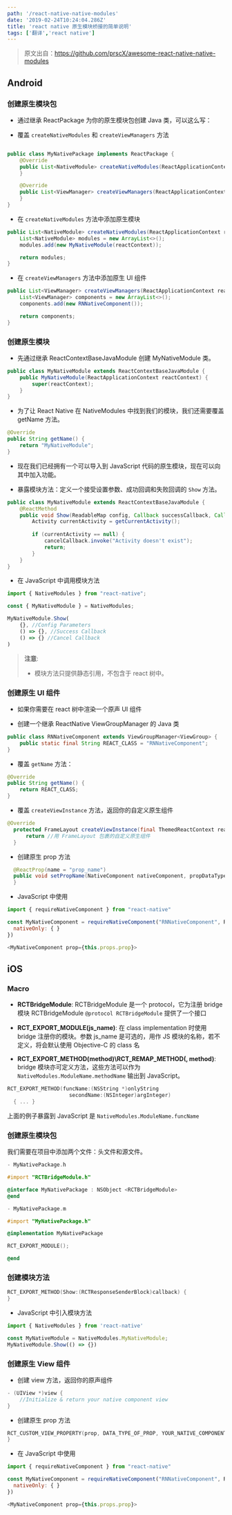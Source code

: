 ```yaml
---
path: '/react-native-native-modules'
date: '2019-02-24T10:24:04.286Z'
title: 'react native 原生模块桥接的简单说明'
tags: ['翻译','react native']
---
```


> 原文出自：https://github.com/prscX/awesome-react-native-native-modules

## Android

### 创建原生模块包

- 通过继承 ReactPackage 为你的原生模块包创建 Java 类，可以这么写：

- 覆盖 `createNativeModules` 和 `createViewManagers` 方法

```java

public class MyNativePackage implements ReactPackage {
    @Override
    public List<NativeModule> createNativeModules(ReactApplicationContext reactContext) {
    }

    @Override
    public List<ViewManager> createViewManagers(ReactApplicationContext reactContext) {
    }
}

```

- 在 `createNativeModules` 方法中添加原生模块

```java
public List<NativeModule> createNativeModules(ReactApplicationContext reactContext) {
    List<NativeModule> modules = new ArrayList<>();
    modules.add(new MyNativeModule(reactContext));

    return modules;
}
```

- 在 `createViewManagers` 方法中添加原生 UI 组件

```java
public List<ViewManager> createViewManagers(ReactApplicationContext reactContext) {
    List<ViewManager> components = new ArrayList<>();
    components.add(new RNNativeComponent());

    return components;
}
```

### 创建原生模块

- 先通过继承 ReactContextBaseJavaModule 创建 MyNativeModule 类。

```java
public class MyNativeModule extends ReactContextBaseJavaModule {
    public MyNativeModule(ReactApplicationContext reactContext) {
        super(reactContext);
    }
}
```

- 为了让 React Native 在 NativeModules 中找到我们的模块，我们还需要覆盖 getName 方法。

```java
@Override
public String getName() {
    return "MyNativeModule";
}
```

- 现在我们已经拥有一个可以导入到 JavaScript 代码的原生模块，现在可以向其中加入功能。

- 暴露模块方法：定义一个接受设置参数、成功回调和失败回调的 `Show` 方法。

```java
public class MyNativeModule extends ReactContextBaseJavaModule {
    @ReactMethod
    public void Show(ReadableMap config, Callback successCallback, Callback cancelCallback) {
        Activity currentActivity = getCurrentActivity();
    
        if (currentActivity == null) {
            cancelCallback.invoke("Activity doesn't exist");
            return;
        }
    }
}
```

- 在 JavaScript 中调用模块方法

```javascript
import { NativeModules } from "react-native";

const { MyNativeModule } = NativeModules;

MyNativeModule.Show(
    {}, //Config Parameters
    () => {}, //Success Callback
    () => {} //Cancel Callback
)

```

> **注意**:
> - 模块方法只提供静态引用，不包含于 react 树中。

### 创建原生 UI 组件

- 如果你需要在 react 树中渲染一个原声 UI 组件

- 创建一个继承 ReactNative ViewGroupManager 的 Java 类

```java
public class RNNativeComponent extends ViewGroupManager<ViewGroup> {
    public static final String REACT_CLASS = "RNNativeComponent";
}
```

- 覆盖 `getName` 方法：

```java
@Override 
public String getName() {
    return REACT_CLASS;
} 
```

- 覆盖 `createViewInstance` 方法，返回你的自定义原生组件

```java
@Override 
  protected FrameLayout createViewInstance(final ThemedReactContext reactContext) {
      return //用 FrameLayout 包裹的自定义原生组件
  }
```

- 创建原生 prop 方法

```java
  @ReactProp(name = "prop_name") 
  public void setPropName(NativeComponent nativeComponent, propDataType prop) {
  }
```


- JavaScript 中使用

```javascript
import { requireNativeComponent } from "react-native"

const MyNativeComponent = requireNativeComponent("RNNativeComponent", RNNativeComponent, {
  nativeOnly: { }
})

<MyNativeComponent prop={this.props.prop}>
```

## iOS


### Macro

- **RCTBridgeModule**: RCTBridgeModule 是一个 protocol，它为注册 bridge 模块 RCTBridgeModule `@protocol RCTBridgeModule` 提供了一个接口

- **RCT_EXPORT_MODULE(js_name)**: 在 class implementation 时使用 bridge 注册你的模块。参数 js_name 是可选的，用作 JS 模块的名称，若不定义，将会默认使用 Objective-C 的 class 名

- **RCT_EXPORT_METHOD(method)\RCT_REMAP_METHOD(, method)**: bridge 模块亦可定义方法，这些方法可以作为 `NativeModules.ModuleName.methodName` 输出到 JavaScript。

```objectivec
RCT_EXPORT_METHOD(funcName:(NSString *)onlyString
                    secondName:(NSInteger)argInteger)
  { ... }
```

上面的例子暴露到 JavaScript 是 `NativeModules.ModuleName.funcName`

### 创建原生模块包

我们需要在项目中添加两个文件：头文件和源文件。



```objectivec
- MyNativePackage.h

#import "RCTBridgeModule.h"

@interface MyNativePackage : NSObject <RCTBridgeModule>
@end

- MyNativePackage.m

#import "MyNativePackage.h"

@implementation MyNativePackage

RCT_EXPORT_MODULE();

@end
```

### 创建模块方法



```objectivec
RCT_EXPORT_METHOD(Show:(RCTResponseSenderBlock)callback) {
}
```

- JavaScript 中引入模块方法

```javascript
import { NativeModules } from 'react-native'

const MyNativeModule = NativeModules.MyNativeModule;
MyNativeModule.Show(() => {})
```

### 创建原生 View 组件

- 创建 view 方法，返回你的原声组件

```objectivec
- (UIView *)view {
    //Initialize & return your native component view
}
```

- 创建原生 prop 方法

```objectivec
RCT_CUSTOM_VIEW_PROPERTY(prop, DATA_TYPE_OF_PROP, YOUR_NATIVE_COMPONENT_CLASS) {
}
```


- 在 JavaScript 中使用

```javascript
import { requireNativeComponent } from "react-native"

const MyNativeComponent = requireNativeComponent("RNNativeComponent", RNNativeComponent, {
  nativeOnly: { }
})

<MyNativeComponent prop={this.props.prop}>
```
